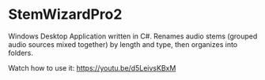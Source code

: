# StemWizardPro2
Windows Desktop Application written in C#.
Renames audio stems (grouped audio sources mixed together) by length and type, then organizes into folders.

Watch how to use it: https://youtu.be/d5LeivsKBxM
